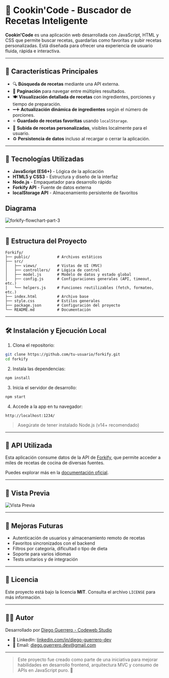 # 🍕 Cookin'Code - Buscador de Recetas Inteligente

**Cookin'Code** es una aplicación web desarrollada con JavaScript, HTML y CSS que permite buscar recetas, guardarlas como favoritas y subir recetas personalizadas. Está diseñada para ofrecer una experiencia de usuario fluida, rápida e interactiva.

---

## 🚀 Características Principales

* 🔍 **Búsqueda de recetas** mediante una API externa.
* 📄 **Paginación** para navegar entre múltiples resultados.
* 🍽️ **Visualización detallada de recetas** con ingredientes, porciones y tiempo de preparación.
* ➖➕ **Actualización dinámica de ingredientes** según el número de porciones.
* ⭐ **Guardado de recetas favoritas** usando `localStorage`.
* 📝 **Subida de recetas personalizadas**, visibles localmente para el usuario.
* ♻️ **Persistencia de datos** incluso al recargar o cerrar la aplicación.

---

## 🧱 Tecnologías Utilizadas

* **JavaScript (ES6+)** - Lógica de la aplicación
* **HTML5 y CSS3** - Estructura y diseño de la interfaz
* **Node.js** - Empaquetador para desarrollo rápido
* **Forkify API** - Fuente de datos externa
* **localStorage API** - Almacenamiento persistente de favoritos

## Diagrama 

![forkify-flowchart-part-3](https://github.com/user-attachments/assets/ccdedba7-3ccb-4b35-bb4b-6799194a4132)

---

## 📂 Estructura del Proyecto

```
Forkify/
├── public/            # Archivos estáticos
├── src/
│   ├── views/         # Vistas de UI (MVC)
│   ├── controllers/   # Lógica de control
│   ├── model.js       # Modelo de datos y estado global
│   ├── config.js      # Configuraciones generales (API, timeout, etc.)
│   └── helpers.js     # Funciones reutilizables (fetch, formateo, etc.)
├── index.html         # Archivo base
├── style.css          # Estilos generales
├── package.json       # Configuración del proyecto
└── README.md          # Documentación
```

---

## 🛠 Instalación y Ejecución Local

1. Clona el repositorio:

```bash
git clone https://github.com/tu-usuario/forkify.git
cd forkify
```

2. Instala las dependencias:

```bash
npm install
```

3. Inicia el servidor de desarrollo:

```bash
npm start
```

4. Accede a la app en tu navegador:

```
http://localhost:1234/
```

> Asegúrate de tener instalado Node.js (v14+ recomendado)

---

## 🔗 API Utilizada

Esta aplicación consume datos de la API de [Forkify](https://forkify-api.herokuapp.com/), que permite acceder a miles de recetas de cocina de diversas fuentes.

Puedes explorar más en la [documentación oficial](https://forkify-api.herokuapp.com/).

---

## 📸 Vista Previa

![Vista Previa](https://github.com/user-attachments/assets/e8c665f5-d024-4f2e-a17c-f693c2d29167)

---

## 🧩 Mejoras Futuras

* Autenticación de usuarios y almacenamiento remoto de recetas
* Favoritos sincronizados con el backend
* Filtros por categoría, dificultad o tipo de dieta
* Soporte para varios idiomas
* Tests unitarios y de integración

---

## 📝 Licencia

Este proyecto está bajo la licencia **MIT**. Consulta el archivo `LICENSE` para más información.

---

## 👨‍💻 Autor

Desarrollado por [Diego Guerrero - Codeweb Studio](https://github.com/Diego-9612)

* 💼 LinkedIn: [linkedin.com/in/diego-guerrero-dev](https://www.linkedin.com/in/diego-guerrero-dev)
* 📧 Email: [diego.guerrero.dev@gmail.com](mailto:diegoguerrero@umariana.edu.co)

---

> Este proyecto fue creado como parte de una iniciativa para mejorar habilidades en desarrollo frontend, arquitectura MVC y consumo de APIs en JavaScript puro. 🚀



